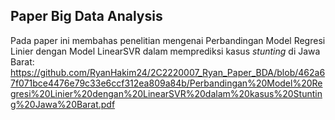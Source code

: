 ## Paper Big Data Analysis

Pada paper ini membahas penelitian mengenai Perbandingan Model Regresi Linier dengan Model LinearSVR dalam memprediksi kasus *stunting* di Jawa Barat: 
https://github.com/RyanHakim24/2C2220007_Ryan_Paper_BDA/blob/462a67f071bce4476e79c33e6ccf312ea809a84b/Perbandingan%20Model%20Regresi%20Linier%20dengan%20LinearSVR%20dalam%20kasus%20Stunting%20Jawa%20Barat.pdf
